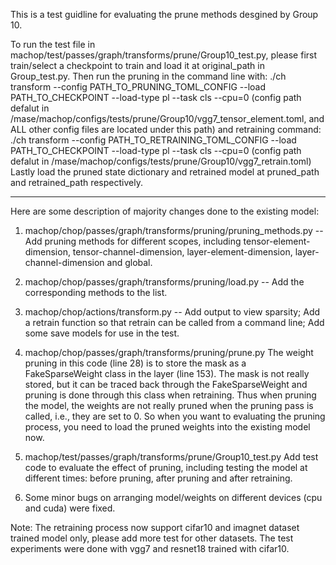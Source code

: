 This is a test guidline for evaluating the prune methods desgined by Group 10.

To run the test file in machop/test/passes/graph/transforms/prune/Group10_test.py, please first train/select a checkpoint to train and load it at original_path in Group_test.py.
Then run the pruning in the command line with:
./ch transform --config PATH_TO_PRUNING_TOML_CONFIG --load PATH_TO_CHECKPOINT --load-type pl --task cls --cpu=0
(config path defalut in /mase/machop/configs/tests/prune/Group10/vgg7_tensor_element.toml, and ALL other config files are located under this path)
and retraining command:
./ch transform --config PATH_TO_RETRAINING_TOML_CONFIG --load PATH_TO_CHECKPOINT --load-type pl --task cls --cpu=0
(config path defalut in /mase/machop/configs/tests/prune/Group10/vgg7_retrain.toml)
Lastly load the pruned state dictionary and retrained model at pruned_path and retrained_path respectively.

-----------------------------------------------------------------------------

Here are some description of majority changes done to the existing model:

1. machop/chop/passes/graph/transforms/pruning/pruning_methods.py  -- Add pruning methods for different scopes, including tensor-element-dimension, tensor-channel-dimension, layer-element-dimension, layer-channel-dimension and global.

2. machop/chop/passes/graph/transforms/pruning/load.py -- Add the corresponding methods to the list.

3. machop/chop/actions/transform.py -- Add output to view sparsity; Add a retrain function so that retrain can be called from a command line; Add some save models for use in the test.

4. machop/chop/passes/graph/transforms/pruning/prune.py The weight pruning in this code (line 28) is to store the mask as a FakeSparseWeight class in the layer (line 153). The mask is not really stored, 
but it can be traced back through the FakeSparseWeight and pruning is done through this class when retraining. Thus when pruning the model, the weights are not really pruned when the pruning pass is called, 
i.e., they are set to 0. So when you want to evaluating the pruning process, you need to load the pruned weights into the existing model now.

5. machop/test/passes/graph/transforms/prune/Group10_test.py Add test code to evaluate the effect of pruning, including testing the model at different times: before pruning, after pruning and after retraining.

6. Some minor bugs on arranging model/weights on different devices (cpu and cuda) were fixed.


Note: The retraining process now support cifar10 and imagnet dataset trained model only, please add more test for other datasets. The test experiments were done with vgg7 and resnet18 trained with cifar10.